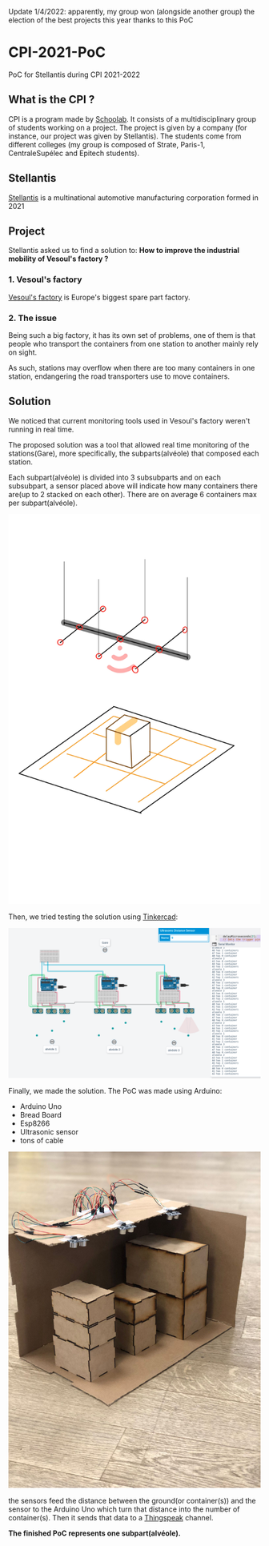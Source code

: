 Update 1/4/2022: apparently, my group won (alongside another group) the election of the best projects this year thanks to this PoC
# CPI-2021-PoC
PoC for Stellantis during CPI 2021-2022

## What is the CPI ?

CPI is a program made by [Schoolab](https://theschoolab.com/old/cpi-creation-of-an-innovative-project/).
It consists of a multidisciplinary group of students working on a project.
The project is given by a company (for instance, our project was given by Stellantis).
The students come from different colleges (my group is composed of Strate, Paris-1, CentraleSupélec and Epitech students).

## Stellantis

[Stellantis](https://en.wikipedia.org/wiki/Stellantis) is a multinational automotive manufacturing corporation formed in 2021

## Project

Stellantis asked us to find a solution to: **How to improve the industrial mobility of Vesoul's factory ?**

### 1. Vesoul's factory

[Vesoul's factory](https://fr.wikipedia.org/wiki/Usine_Stellantis_de_Vesoul) is Europe's biggest spare part factory.

### 2. The issue

Being such a big factory, it has its own set of problems, one of them is that people who transport the containers from one station to another mainly rely on sight.

As such, stations may overflow when there are too many containers in one station, endangering the road transporters use to move containers.

## Solution

We noticed that current monitoring tools used in Vesoul's factory weren't running in real time.

The proposed solution was a tool that allowed real time monitoring of the stations(Gare), more specifically, the subparts(alvéole) that composed each station.

Each subpart(alvéole) is divided into 3 subsubparts and on each subsubpart, a sensor placed above will indicate how many containers there are(up to 2 stacked on each other). There are on average 6 containers max per subpart(alvéole).

![early design of the PoC](./.github/early_design.jpg)

Then, we tried testing the solution using [Tinkercad](https://www.tinkercad.com/):

![simulation of the PoC](./.github/simulation.png)

Finally, we made the solution.
The PoC was made using Arduino:
- Arduino Uno
- Bread Board
- Esp8266
- Ultrasonic sensor
- tons of cable

![PoC](./.github/finished_poc.jpg)

the sensors feed the distance between the ground(or container(s)) and the sensor to the Arduino Uno which turn that distance into the number of container(s). Then it sends that data to a [Thingspeak](https://thingspeak.com/) channel.

**The finished PoC represents one subpart(alvéole).**
